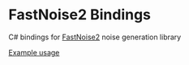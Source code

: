# FastNoise2 Bindings
C# bindings for [FastNoise2](https://github.com/Auburn/FastNoise2) noise generation library

[Example usage](https://github.com/Auburn/FastNoise2Bindings/blob/master/CSharp/test/BitmapGenerator.cs)
